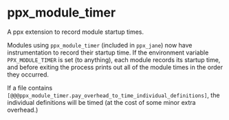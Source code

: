 ppx\_module\_timer
==================

A ppx extension to record module startup times.

Modules using `ppx_module_timer` (included in `ppx_jane`) now have instrumentation to
record their startup time. If the environment variable `PPX_MODULE_TIMER` is set (to
anything), each module records its startup time, and before exiting the process prints out
all of the module times in the order they occurred.

If a file contains `[@@@ppx_module_timer.pay_overhead_to_time_individual_definitions]`,
the individual definitions will be timed (at the cost of some minor extra overhead.)
